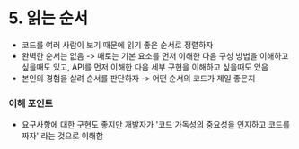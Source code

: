 # 5. 읽는 순서
- 코드를 여러 사람이 보기 때문에 읽기 좋은 순서로 정렬하자
- 완벽한 순서는 없음 -> 때로는 기본 요소를 먼저 이해한 다음 구성 방법을 이해하고 싶을때도 있고, API를 먼저 이해한 다음 세부 구현을 이해하고 싶을때도 있음
- 본인의 경험을 살려 순서를 판단하자 -> 어떤 순서의 코드가 제일 좋은지
### 이해 포인트
- 요구사항에 대한 구현도 좋지만 개발자가 '코드 가독성의 중요성을 인지하고 코드를 짜자' 라는 것으로 이해함